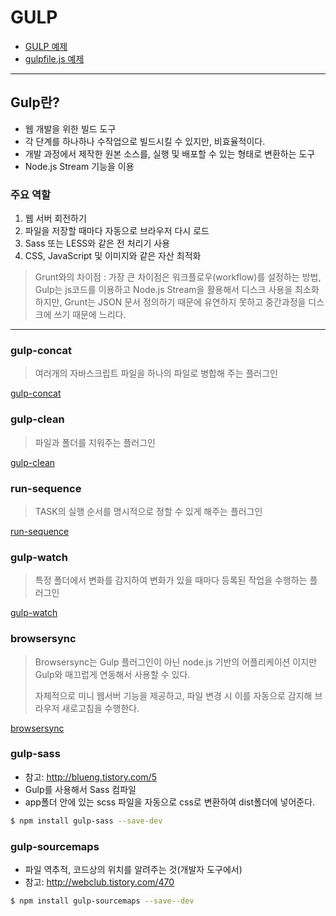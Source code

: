 # GULP

- [GULP 예제](../Resources/gulp-example/)
- [gulpfile.js 예제](../Resources/gulp-example/gulpfile.js)

---

## Gulp란?

- 웹 개발을 위한 빌드 도구 
- 각 단계를 하나하나 수작업으로 빌드시킬 수 있지만, 비효율적이다.
- 개발 과정에서 제작한 원본 소스를, 실행 및 배포할 수 있는 형태로 변환하는 도구
- Node.js Stream 기능을 이용





### 주요 역할

 1. 웹 서버 회전하기
 2. 파일을 저장할 때마다 자동으로 브라우저 다시 로드
 3. Sass 또는 LESS와 같은 전 처리기 사용
 4. CSS, JavaScript 및 이미지와 같은 자산 최적화

> Grunt와의 차이점 : 가장 큰 차이점은 워크플로우(workflow)를 설정하는 방법, Gulp는 js코드를 이용하고 Node.js Stream을 활용해서 디스크 사용을 최소화하지만, Grunt는 JSON 문서 정의하기 때문에 유연하지 못하고 중간과정을 디스크에 쓰기 때문에 느리다.



---



### gulp-concat

> 여러개의 자바스크립트 파일을 하나의 파일로 병합해 주는 플러그인

[gulp-concat](https://www.npmjs.com/package/gulp-concat)



### gulp-clean

> 파일과 폴더를 지워주는 플러그인

[gulp-clean](https://www.npmjs.com/package/gulp-clean)



### run-sequence

> TASK의 실행 순서를 명시적으로 정할 수 있게 해주는 플러그인

[run-sequence](https://www.npmjs.com/package/run-sequence)



### gulp-watch

> 특정 폴더에서 변화를 감지하여 변화가 있을 때마다 등록된 작업을 수행하는 플러그인

[gulp-watch](https://www.npmjs.com/package/gulp-watch)



### browsersync

> Browsersync는 Gulp 플러그인이 아닌 node.js 기반의 어플리케이션 이지만 Gulp와 매끄럽게 연동해서 사용할 수 있다.
>
> 자체적으로 미니 웹서버 기능을 제공하고, 파일 변경 시 이를 자동으로 감지해 브라우저 새로고침을 수행한다.

[browsersync](https://browsersync.io/)



### gulp-sass
- 참고: <http://blueng.tistory.com/5>
- Gulp를 사용해서 Sass 컴파일
- app폴더 안에 있는 scss 파일을 자동으로 css로 변환하여 dist폴더에 넣어준다.
```bash
$ npm install gulp-sass --save-dev
```




### gulp-sourcemaps
- 파일 역추적, 코드상의 위치를 알려주는 것(개발자 도구에서)
- 참고: <http://webclub.tistory.com/470>
```bash
$ npm install gulp-sourcemaps --save--dev
```